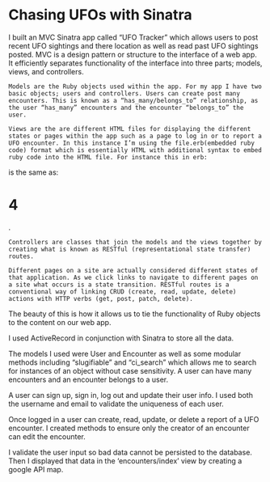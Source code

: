 # Chasing UFOs with Sinatra



I built an MVC Sinatra app called “UFO Tracker” which allows users to post recent UFO sightings and there location as well as read past UFO sightings posted. MVC is a design pattern or structure to the interface of a web app. It efficiently separates functionality of the interface into three parts; models, views, and controllers. 

	Models are the Ruby objects used within the app. For my app I have two basic objects; users and controllers. Users can create post many encounters. This is known as a “has_many/belongs_to” relationship, as the user “has_many” encounters and the encounter “belongs_to” the user.

	Views are the are different HTML files for displaying the different states or pages within the app such as a page to log in or to report a UFO encounter. In this instance I’m using the file.erb(embedded ruby code) format which is essentially HTML with additional syntax to embed ruby code into the HTML file. For instance this in erb: 

is the same as: 
<h1>4</h1>.

	Controllers are classes that join the models and the views together by creating what is known as RESTful (representational state transfer) routes.

	Different pages on a site are actually considered different states of that application. As we click links to navigate to different pages on a site what occurs is a state transition. RESTful routes is a conventional way of linking CRUD (create, read, update, delete) actions with HTTP verbs (get, post, patch, delete). 
 The beauty of this is how it allows us to tie the functionality of Ruby objects to the content on our web app.

 I used ActiveRecord in conjunction with Sinatra to store all the data. 

 The models I used were User and Encounter as well as some modular methods including “slugifiable”  and “ci_search” which allows me to search for instances of an object without case sensitivity. A user can have many encounters  and an encounter belongs to a user.


A user can sign up, sign in, log out and update their user info. I used both the username and email to validate the uniqueness of each user. 

Once logged in a user can create, read, update, or delete a  report of a UFO encounter. I created methods to ensure only the creator of an encounter can edit the encounter.

 I validate the user input so bad data cannot be persisted to the database. Then I displayed that data in the ‘encounters/index’ view by  creating a google API map.
